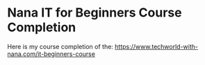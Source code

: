 # Nana IT for Beginners Course Completion

Here is my course completion of the:
https://www.techworld-with-nana.com/it-beginners-course
